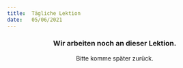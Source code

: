 ```yaml
---
title:  Tägliche Lektion
date:   05/06/2021
---
```


### <center>Wir arbeiten noch an dieser Lektion.</center>
<center>Bitte komme später zurück.</center>